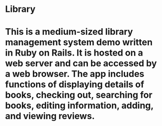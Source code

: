 # Library
# This is a medium-sized library management system demo written in Ruby on Rails. It is hosted on a web server and can be accessed by a web browser. The app includes functions of displaying details of books, checking out, searching for books, editing information, adding, and viewing reviews.
